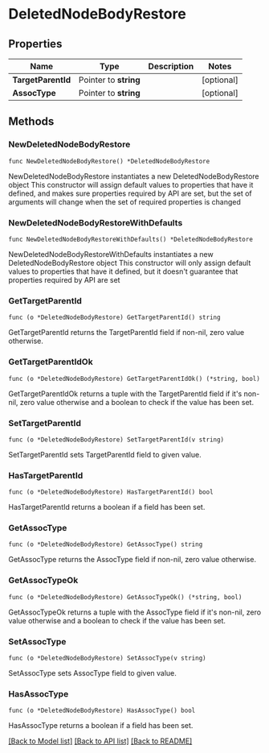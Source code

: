 # DeletedNodeBodyRestore

## Properties

Name | Type | Description | Notes
------------ | ------------- | ------------- | -------------
**TargetParentId** | Pointer to **string** |  | [optional] 
**AssocType** | Pointer to **string** |  | [optional] 

## Methods

### NewDeletedNodeBodyRestore

`func NewDeletedNodeBodyRestore() *DeletedNodeBodyRestore`

NewDeletedNodeBodyRestore instantiates a new DeletedNodeBodyRestore object
This constructor will assign default values to properties that have it defined,
and makes sure properties required by API are set, but the set of arguments
will change when the set of required properties is changed

### NewDeletedNodeBodyRestoreWithDefaults

`func NewDeletedNodeBodyRestoreWithDefaults() *DeletedNodeBodyRestore`

NewDeletedNodeBodyRestoreWithDefaults instantiates a new DeletedNodeBodyRestore object
This constructor will only assign default values to properties that have it defined,
but it doesn't guarantee that properties required by API are set

### GetTargetParentId

`func (o *DeletedNodeBodyRestore) GetTargetParentId() string`

GetTargetParentId returns the TargetParentId field if non-nil, zero value otherwise.

### GetTargetParentIdOk

`func (o *DeletedNodeBodyRestore) GetTargetParentIdOk() (*string, bool)`

GetTargetParentIdOk returns a tuple with the TargetParentId field if it's non-nil, zero value otherwise
and a boolean to check if the value has been set.

### SetTargetParentId

`func (o *DeletedNodeBodyRestore) SetTargetParentId(v string)`

SetTargetParentId sets TargetParentId field to given value.

### HasTargetParentId

`func (o *DeletedNodeBodyRestore) HasTargetParentId() bool`

HasTargetParentId returns a boolean if a field has been set.

### GetAssocType

`func (o *DeletedNodeBodyRestore) GetAssocType() string`

GetAssocType returns the AssocType field if non-nil, zero value otherwise.

### GetAssocTypeOk

`func (o *DeletedNodeBodyRestore) GetAssocTypeOk() (*string, bool)`

GetAssocTypeOk returns a tuple with the AssocType field if it's non-nil, zero value otherwise
and a boolean to check if the value has been set.

### SetAssocType

`func (o *DeletedNodeBodyRestore) SetAssocType(v string)`

SetAssocType sets AssocType field to given value.

### HasAssocType

`func (o *DeletedNodeBodyRestore) HasAssocType() bool`

HasAssocType returns a boolean if a field has been set.


[[Back to Model list]](../README.md#documentation-for-models) [[Back to API list]](../README.md#documentation-for-api-endpoints) [[Back to README]](../README.md)


